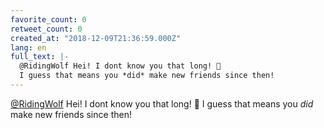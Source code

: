 ```yaml
---
favorite_count: 0
retweet_count: 0
created_at: "2018-12-09T21:36:59.000Z"
lang: en
full_text: |-
  @RidingWolf Hei! I dont know you that long! 🤙
  I guess that means you *did* make new friends since then!
---
```


[@RidingWolf](https://twitter.com/RidingWolf) Hei! I dont know you that long! 🤙
I guess that means you _did_ make new friends since then!
